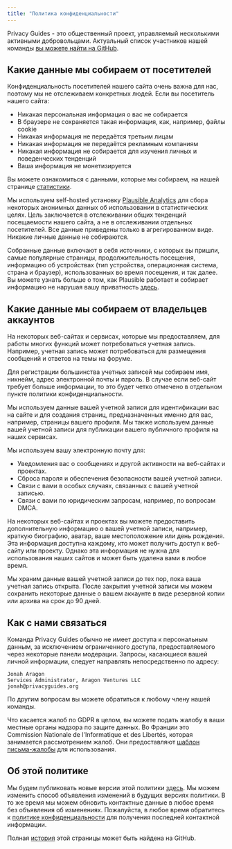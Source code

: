 ```yaml
---
title: "Политика конфиденциальности"
---
```


Privacy Guides - это общественный проект, управляемый несколькими активными добровольцами. Актуальный список участников нашей команды [вы можете найти на GitHub](https://github.com/orgs/privacyguides/people).

## Какие данные мы собираем от посетителей

Конфиденциальность посетителей нашего сайта очень важна для нас, поэтому мы не отслеживаем конкретных людей. Если вы посетитель нашего сайта:

- Никакая персональная информация о вас не собирается
- В браузере не сохраняется такая информация, как, например, файлы cookie
- Никакая информация не передаётся третьим лицам
- Никакая информация не передаётся рекламным компаниям
- Никакая информация не собирается для изучения личных и поведенческих тенденций
- Ваша информация не монетизируется

Вы можете ознакомиться с данными, которые мы собираем, на нашей странице [статистики](statistics.md).

Мы используем self-hosted установку [Plausible Analytics](https://plausible.io) для сбора некоторых анонимных данных об использовании в статистических целях. Цель заключается в отслеживании общих тенденций посещаемости нашего сайта, а не в отслеживании отдельных посетителей. Все данные приведены только в агрегированном виде. Никакие личные данные не собираются.

Собранные данные включают в себя источники, с которых вы пришли, самые популярные страницы, продолжительность посещения, информацию об устройствах (тип устройства, операционная система, страна и браузер), использованных во время посещения, и так далее. Вы можете узнать больше о том, как Plausible работает и собирает информацию не нарушая вашу приватность [здесь](https://plausible.io/data-policy).

## Какие данные мы собираем от владельцев аккаунтов

На некоторых веб-сайтах и сервисах, которые мы предоставляем, для работы многих функций может потребоваться учетная запись. Например, учетная запись может потребоваться для размещения сообщений и ответов на темы на форуме.

Для регистрации большинства учетных записей мы собираем имя, никнейм, адрес электронной почты и пароль. В случае если веб-сайт требует больше информации, то это будет четко отмечено в отдельном пункте политики конфиденциальности.

Мы используем данные вашей учетной записи для идентификации вас на сайте и для создания страниц, предназначенных именно для вас, например, страницы вашего профиля. Мы также используем данные вашей учетной записи для публикации вашего публичного профиля на наших сервисах.

Мы используем вашу электронную почту для:

- Уведомления вас о сообщениях и другой активности на веб-сайтах и проектах.
- Сброса пароля и обеспечения безопасности вашей учетной записи.
- Связи с вами в особых случаях, связанных с вашей учетной записью.
- Связи с вами по юридическим запросам, например, по вопросам DMCA.

На некоторых веб-сайтах и проектах вы можете предоставить дополнительную информацию о вашей учетной записи, например, краткую биографию, аватар, ваше местоположение или день рождения. Эта информация доступна каждому, кто может получить доступ к веб-сайту или проекту. Однако эта информация не нужна для использования наших сайтов и может быть удалена вами в любое время.

Мы храним данные вашей учетной записи до тех пор, пока ваша учетная запись открыта. После закрытия учетной записи мы можем сохранить некоторые данные о вашем аккаунте в виде резервной копии или архива на срок до 90 дней.

## Как с нами связаться

Команда Privacy Guides обычно не имеет доступа к персональным данным, за исключением ограниченного доступа, предоставляемого через некоторые панели модерации. Запросы, касающиеся вашей личной информации, следует направлять непосредственно по адресу:

```text
Jonah Aragon
Services Administrator, Aragon Ventures LLC
jonah@privacyguides.org
```

По другим вопросам вы можете обратиться к любому члену нашей команды.

Что касается жалоб по GDPR в целом, вы можете подать жалобу в ваши местные органы надзора по защите данных. Во Франции это Commission Nationale de l'Informatique et des Libertés, которая занимается рассмотрением жалоб. Они предоставляют [шаблон письма-жалобы](https://www.cnil.fr/en/plaintes) для использования.

## Об этой политике

Мы будем публиковать новые версии этой политики [здесь](privacy-policy.md). Мы можем изменить способ объявления изменений в будущих версиях политики. В то же время мы можем обновить контактные данные в любое время без объявления об изменениях. Пожалуйста, в любое время обратитесь к [политике конфиденциальности](privacy-policy.md) для получения последней контактной информации.

Полная [история](https://github.com/privacyguides/privacyguides.org/commits/main/docs/about/privacy-policy.md) этой страницы может быть найдена на GitHub.
